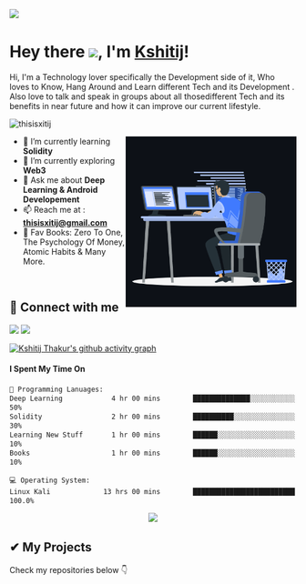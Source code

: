 ![](https://raw.githubusercontent.com/halfrost/halfrost/master/icons/header_.png)
# Hey there <img src="https://github.com/TheDudeThatCode/TheDudeThatCode/blob/master/Assets/Hi.gif" width="29px">, I'm [Kshitij](https://thisisxitij.github.io/)!

Hi, I'm a Technology lover specifically the Development side of it, Who loves to Know, Hang Around and Learn different Tech and its Development . Also love to talk and speak in groups about all thosedifferent Tech and its benefits in near future and how it can improve our current lifestyle.
<br>
<p align="left"> <img src="https://komarev.com/ghpvc/?username=thisisxitij&label=Profile%20views&color=32CD32&style=flat" alt="thisisxitij" /> </p>

<img align="right" width="300" src="https://github.com/thisisxitij/thisisxitij/blob/main/github.gif" alt="thisisxitij" />

- 🌱 I’m currently learning <b>Solidity</b>
- 🔭 I’m currently exploring <b>Web3</b>
- 💬 Ask me about **Deep Learning & Android Developement**
- 📫 Reach me at : **thisisxitij@gmail.com**
- 🧠 Fav Books: Zero To One, The Psychology Of Money, Atomic Habits & Many More.

<br/>

## 🤝 Connect with me

[<img src="https://img.shields.io/badge/linkedin-%230077B5.svg?&style=for-the-badge&logo=linkedin&logoColor=white">](https://www.linkedin.com/in/thisisxitij/)
[<img src="https://img.shields.io/badge/Twitter-1DA1F2?style=for-the-badge&logo=twitter&logoColor=white">](https://twitter.com/thisisxitij)

[![Kshitij Thakur's github activity graph](https://activity-graph.herokuapp.com/graph?username=thisisxitij&theme=react-dark)](https://github.com/thisisxitij/github-readme-activity-graph)

#### I Spent My Time On
```text
💬 Programming Lanuages:
Deep Learning            4 hr 00 mins        ██████████████░░░░░░░░░░░   50% 
Solidity                 2 hr 00 mins        ██████████░░░░░░░░░░░░░░░   30% 
Learning New Stuff       1 hr 00 mins        ██████░░░░░░░░░░░░░░░░░░░   10% 
Books                    1 hr 00 mins        ██████░░░░░░░░░░░░░░░░░░░   10%

💻 Operating System:
Linux Kali             13 hrs 00 mins        █████████████████████████   100.0%
```

<p align=center >
<img src="https://github-readme-streak-stats.herokuapp.com/?user=thisisxitij" /> 
</p>

## ✔ My Projects
<p>
Check my repositories below 👇
</p>
</div>
